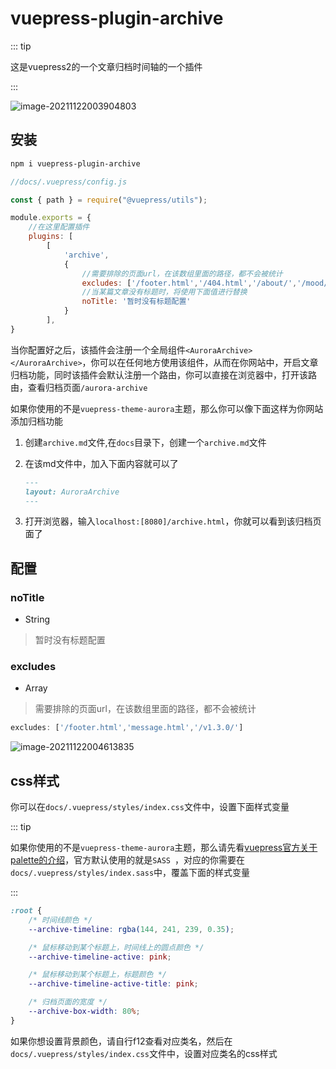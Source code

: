 # vuepress-plugin-archive

::: tip

这是vuepress2的一个文章归档时间轴的一个插件

:::



![image-20211122003904803](https://ooszy.cco.vin/img/blog-note/image-20211122003904803.png?x-oss-process=style/pictureProcess1)





## 安装

```sh
npm i vuepress-plugin-archive
```



```js
//docs/.vuepress/config.js

const { path } = require("@vuepress/utils");

module.exports = {
    //在这里配置插件
    plugins: [
        [
            'archive',
            {
                //需要排除的页面url，在该数组里面的路径，都不会被统计
                excludes: ['/footer.html','/404.html','/about/','/mood/','/link/','/tag/','/photo/'],
                //当某篇文章没有标题时，将使用下面值进行替换
                noTitle: '暂时没有标题配置'
            }
        ],
}
```

当你配置好之后，该插件会注册一个全局组件`<AuroraArchive></AuroraArchive>`，你可以在任何地方使用该组件，从而在你网站中，开启文章归档功能，同时该插件会默认注册一个路由，你可以直接在浏览器中，打开该路由，查看归档页面`/aurora-archive`



如果你使用的不是`vuepress-theme-aurora`主题，那么你可以像下面这样为你网站添加归档功能

1. 创建`archive.md`文件,在`docs`目录下，创建一个`archive.md`文件

2. 在该md文件中，加入下面内容就可以了

   ```md
   ---
   layout: AuroraArchive
   ---
   ```

3. 打开浏览器，输入`localhost:[8080]/archive.html`，你就可以看到该归档页面了







## 配置

### noTitle

- String

> 暂时没有标题配置

### excludes

- Array

> 需要排除的页面url，在该数组里面的路径，都不会被统计



```js
excludes: ['/footer.html','message.html','/v1.3.0/']
```

![image-20211122004613835](https://ooszy.cco.vin/img/blog-note/image-20211122004613835.png?x-oss-process=style/pictureProcess1)





## css样式

你可以在`docs/.vuepress/styles/index.css`文件中，设置下面样式变量

::: tip

如果你使用的不是`vuepress-theme-aurora`主题，那么请先看[vuepress官方关于palette的介绍](https://v2.vuepress.vuejs.org/zh/reference/plugin/palette.html#palette)，官方默认使用的就是`SASS `，对应的你需要在`docs/.vuepress/styles/index.sass`中，覆盖下面的样式变量

:::

```css
:root {
    /* 时间线颜色 */
    --archive-timeline: rgba(144, 241, 239, 0.35);

    /* 鼠标移动到某个标题上，时间线上的圆点颜色 */
    --archive-timeline-active: pink;

    /* 鼠标移动到某个标题上，标题颜色 */
    --archive-timeline-active-title: pink;

    /* 归档页面的宽度 */
    --archive-box-width: 80%;
}
```



如果你想设置背景颜色，请自行f12查看对应类名，然后在`docs/.vuepress/styles/index.css`文件中，设置对应类名的css样式




